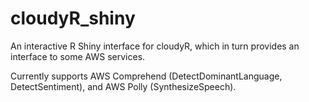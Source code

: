 # cloudyR_shiny
An interactive R Shiny interface for cloudyR, which in turn provides an interface to some AWS services.

Currently supports AWS Comprehend (DetectDominantLanguage, DetectSentiment), and AWS Polly (SynthesizeSpeech).
